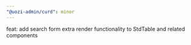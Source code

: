 ```yaml
---
"@uozi-admin/curd": minor
---
```


feat: add search form extra render functionality to StdTable and related components
